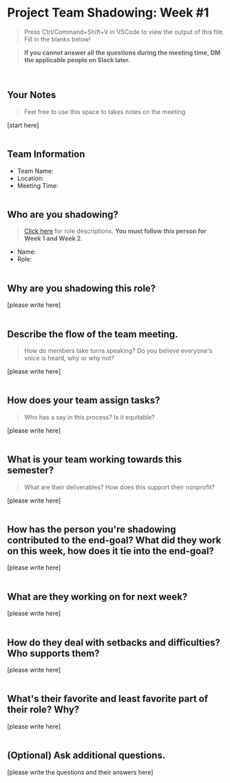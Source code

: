 # Project Team Shadowing: Week #1
> Press Ctrl/Command+Shift+V in VSCode to view the output of this file. Fill in the blanks below!

> **If you cannot answer all the questions during the meeting time, DM the applicable people on Slack later.**

<br>

## Your Notes
> Feel free to use this space to takes notes on the meeting

[start here]
<br><br>

## Team Information
- Team Name: 
- Location:
- Meeting Time:
<br><br>

## Who are you shadowing?
> [Click here](https://www.notion.so/h4i/Project-Team-Role-Descriptions-1aa197abf07b80b4b371efff5970a227?pvs=4) for role descriptions. **You must follow this person for Week 1 and Week 2**.
- Name:
- Role:
<br><br>

## Why are you shadowing this role?
[please write here]
<br><br>

## Describe the flow of the team meeting.
> How do members take turns speaking? Do you believe everyone's voice is heard, why or why not?

[please write here]
<br><br>

## How does your team assign tasks?
> Who has a say in this process? Is it equitable?

[please write here]
<br><br>

## What is your team working towards this semester?
> What are their deliverables? How does this support their nonprofit?

[please write here]
<br><br>

## How has the person you're shadowing contributed to the end-goal? What did they work on this week, how does it tie into the end-goal?
[please write here]
<br><br>

## What are they working on for next week?
[please write here]
<br><br>

## How do they deal with setbacks and difficulties? Who supports them?
[please write here]
<br><br>

## What's their favorite and least favorite part of their role? Why?
[please write here]
<br><br>

## (Optional) Ask additional questions.
[please write the questions and their answers here]
